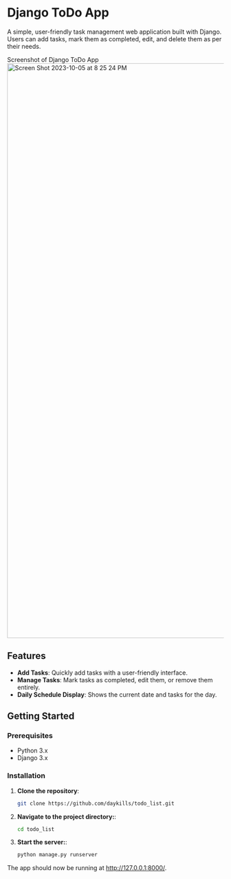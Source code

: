 # Django ToDo App
A simple, user-friendly task management web application built with Django. Users can add tasks, mark them as completed, edit, and delete them as per their needs.

Screenshot of Django ToDo App
<img width="1337" alt="Screen Shot 2023-10-05 at 8 25 24 PM" src="https://github.com/daykills/todo_list/assets/17349823/bc46511d-e264-4a18-abd1-fb5930bc0e49">

## Features

- **Add Tasks**: Quickly add tasks with a user-friendly interface.
- **Manage Tasks**: Mark tasks as completed, edit them, or remove them entirely.
- **Daily Schedule Display**: Shows the current date and tasks for the day.

## Getting Started

### Prerequisites

- Python 3.x
- Django 3.x

### Installation

1. **Clone the repository**:
   ```bash
   git clone https://github.com/daykills/todo_list.git

2. **Navigate to the project directory:**:
   ```bash
   cd todo_list

3. **Start the server:**:
   ```bash
   python manage.py runserver

The app should now be running at http://127.0.0.1:8000/.
